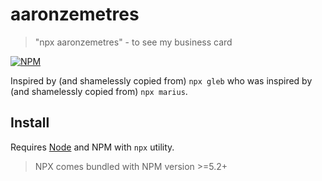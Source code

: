 # aaronzemetres

> &#34;npx aaronzemetres&#34; - to see my business card

[![NPM](https://nodei.co/npm/aaronzemetres.png?compact=true)](https://nodei.co/npm/aaronzemetres/)

Inspired by (and shamelessly copied from) `npx gleb` who was inspired by
(and shamelessly copied from) `npx marius`.

## Install

Requires [Node](https://nodejs.org/en/) and NPM with `npx` utility.

> NPX comes bundled with NPM version >=5.2+

